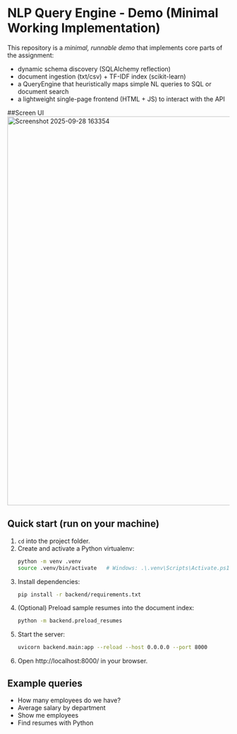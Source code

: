 # NLP Query Engine - Demo (Minimal Working Implementation)

This repository is a *minimal, runnable demo* that implements core parts of the assignment:
- dynamic schema discovery (SQLAlchemy reflection)
- document ingestion (txt/csv) + TF-IDF index (scikit-learn)
- a QueryEngine that heuristically maps simple NL queries to SQL or document search
- a lightweight single-page frontend (HTML + JS) to interact with the API

##Screen UI
<img width="1870" height="879" alt="Screenshot 2025-09-28 163354" src="https://github.com/user-attachments/assets/ba502e86-a1aa-4a24-9168-ad4d04eed286" />


## Quick start (run on your machine)
1. `cd` into the project folder.
2. Create and activate a Python virtualenv:
   ```bash
   python -m venv .venv
   source .venv/bin/activate   # Windows: .\.venv\Scripts\Activate.ps1
   ```
3. Install dependencies:
   ```bash
   pip install -r backend/requirements.txt
   ```
4. (Optional) Preload sample resumes into the document index:
   ```bash
   python -m backend.preload_resumes
   ```
5. Start the server:
   ```bash
   uvicorn backend.main:app --reload --host 0.0.0.0 --port 8000
   ```
6. Open http://localhost:8000/ in your browser.

## Example queries
- How many employees do we have?
- Average salary by department
- Show me employees
- Find resumes with Python

